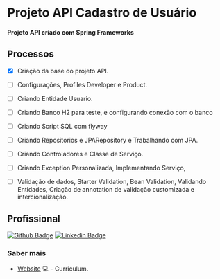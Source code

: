 # Projeto API Cadastro de Usuário
#### Projeto API criado com Spring Frameworks

## Processos
- [x] Criação da base do projeto API.
- [ ] Configurações, Profiles Developer e Product.
- [ ] Criando Entidade Usuario.
- [ ] Criando Banco H2 para teste, e configurando conexão com o banco
- [ ] Criando Script SQL com flyway
- [ ] Criando Repositorios e JPARepository e Trabalhando com JPA.
- [ ] Criando Controladores e Classe de Serviço.
- [ ] Criando Exception Personalizada, Implementando Serviço, 
- [ ] Validação de dados, Starter Validation, Bean Validation, Validando Entidades, Criação de annotation de validação customizada e intercionalização.



## Profissional

[![Github Badge](https://img.shields.io/badge/-Github-000?style=flat-square&logo=Github&logoColor=white&link=https://github.com/AndersonSAndrade)](https://github.com/AndersonSAndrade)
[![Linkedin Badge](https://img.shields.io/badge/-LinkedIn-blue?style=flat-square&logo=Linkedin&logoColor=white&link=https://www.linkedin.com/in/anderson-s-andrade-59b38564/)](https://www.linkedin.com/in/anderson-s-andrade-59b38564/)

### Saber mais
- [Website](https://andersonsandrade.github.io/adsdev.github.io/) 💻 - Curriculum.
